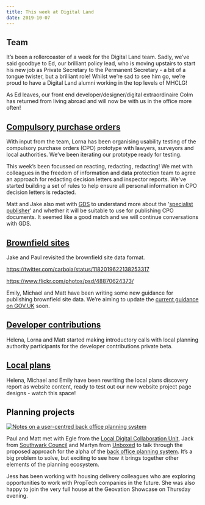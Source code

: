```yaml
---
title: This week at Digital Land
date: 2019-10-07
---
```


## Team

It’s been a rollercoaster of a week for the Digital Land team. Sadly, we’ve said goodbye to Ed, our brilliant policy lead, who is moving upstairs to start his new job as Private Secretary to the Permanent Secretary - a bit of a tongue twister, but a brilliant role! Whilst we’re sad to see him go, we’re proud to have a Digital Land alumni working in the top levels of MHCLG! 

As Ed leaves, our front end developer/designer/digital extraordinaire Colm has returned from living abroad and will now be with us in the office more often!

## [Compulsory purchase orders](https://digital-land.github.io/project/compulsory-purchase-orders/)
With input from the team, Lorna has been organising usability testing of the compulsory purchase orders (CPO) prototype with lawyers, surveyors and local authorities. We’ve been iterating our prototype ready for testing.

This week’s been focussed on reacting, redacting, redacting! We met with colleagues in the freedom of information and data protection team to agree an approach for redacting decision letters and inspector reports. We've started building a set of rules to help ensure all personal information in CPO decision letters is redacted.

Matt and Jake also met with [GDS](https://www.gov.uk/government/organisations/government-digital-service) to understand more about the '[specialist publisher](https://github.com/alphagov/specialist-publisher)’ and whether it will be suitable to use for publishing CPO documents. It seemed like a good match and we will continue conversations with GDS.

## [Brownfield sites](https://digital-land.github.io/project/brownfield-sites/)
Jake and Paul revisited the brownfield site data format.

https://twitter.com/carboia/status/1182019622138253317

https://www.flickr.com/photos/psd/48870624373/

Emily, Michael and Matt have been writing some new guidance for publishing brownfield site data. We’re aiming to update the [current guidance on GOV.UK](https://www.gov.uk/government/publications/brownfield-land-registers-data-standard) soon.

## [Developer contributions](https://digital-land.github.io/project/developer-contributions/)
Helena, Lorna and Matt started making introductory calls with local planning authority participants for the developer contributions private beta.

## [Local plans](https://digital-land.github.io/project/local-plans/)
Helena, Michael and Emily have been rewriting the local plans discovery report as website content, ready to test out our new website project page designs - watch this space!

## Planning projects
<a href="https://www.flickr.com/photos/psd/48880277381/in/dateposted/" title="Notes on a user-centred back office planning system"><img src="https://live.staticflickr.com/65535/48880277381_8cb2589e63_c.jpg" alt="Notes on a user-centred back office planning system"></a>

Paul and Matt met with Egle from the [Local Digital Collaboration Unit](https://localdigital.gov.uk/), Jack from [Southwark Council](https://www.southwark.gov.uk/) and Martyn from [Unboxed](https://unboxed.co/) to talk through the proposed approach for the alpha of the [back office planning system](https://www.southwark.gov.uk/innovate/collabrative-project/planning-back-office). It’s a big problem to solve, but exciting to see how it brings together other elements of the planning ecosystem.

Jess has been working with housing delivery colleagues who are exploring opportunities to work with PropTech companies in the future. She was also happy to join the very full house at the Geovation Showcase on Thursday evening.
